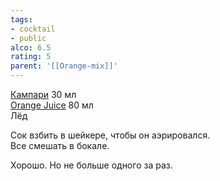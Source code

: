 ```yaml
---
tags:
- cocktail
- public
alco: 6.5
rating: 5
parent: '[[Orange-mix]]'
---
```


[Кампари](%D0%9A%D0%B0%D0%BC%D0%BF%D0%B0%D1%80%D0%B8.md) 30 мл  
[Orange Juice](Orange%20Juice.md) 80 мл  
Лёд

Сок взбить в шейкере, чтобы он аэрировался.  
Все смешать в бокале.

Хорошо. Но не больше одного за раз.
